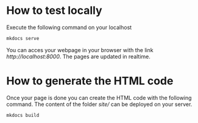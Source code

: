 # How to test locally

Execute the following command on your localhost
```bash
mkdocs serve
```
You can acces your webpage in your browser with the link *http://localhost:8000*. The pages are updated in realtime.

# How to generate the HTML code
Once your page is done you can create the HTML code with the following command. The content of the folder *site/* can be deployed on your server.
```bash
mkdocs build
```
